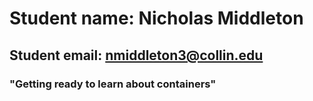 # Student name: Nicholas Middleton 
## Student email: nmiddleton3@collin.edu
### "Getting ready to learn about containers"

